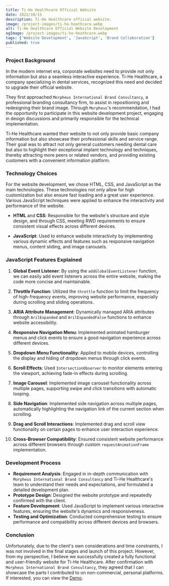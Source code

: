 ```yaml
---
title: Ti-He Healthcare Official Website
date: 2022/10/15
description: Ti-He Healthcare official website.
image: /project-images/ti-ho-heathcare.webp
alt: Ti-He Healthcare Official Website Development
ogImage: /project-images/ti-ho-heathcare.webp
tags: ['Website Development', 'JavaScript', 'Brand Collaboration']
published: true
---
```


### Project Background

In the modern internet era, corporate websites need to provide not only information but also a seamless interactive experience. Ti-He Healthcare, a company specializing in dental services, recognized this need and decided to upgrade their official website.

They first approached `Morpheus International Brand Consultancy`, a professional branding consultancy firm, to assist in repositioning and redesigning their brand image. Through `Morpheus`'s recommendation, I had the opportunity to participate in this website development project, engaging in design discussions and primarily responsible for the technical implementation.

Ti-He Healthcare wanted their website to not only provide basic company information but also showcase their professional skills and service range. Their goal was to attract not only general customers needing dental care but also to highlight their exceptional implant technology and techniques, thereby attracting more peers or related vendors, and providing existing customers with a convenient information platform.

### Technology Choices

For the website development, we chose HTML, CSS, and JavaScript as the main technologies. These technologies not only allow for high customization but also ensure fast loading and a great user experience. Various JavaScript techniques were applied to enhance the interactivity and performance of the website.

- **HTML** and **CSS**: Responsible for the website's structure and style design, and through CSS, meeting RWD requirements to ensure consistent visual effects across different devices.

- **JavaScript**: Used to enhance website interactivity by implementing various dynamic effects and features such as responsive navigation menus, content sliding, and image carousels.

### JavaScript Features Explained

1. **Global Event Listener**: By using the `addGlobalEventListener` function, we can easily add event listeners across the entire website, making the code more concise and maintainable.

2. **Throttle Function**: Utilized the `throttle` function to limit the frequency of high-frequency events, improving website performance, especially during scrolling and sliding operations.

3. **ARIA Attribute Management**: Dynamically managed ARIA attributes through `ArilExpanded` and `ArilExpandedFalse` functions to enhance website accessibility.

4. **Responsive Navigation Menu**: Implemented animated hamburger menus and click events to ensure a good navigation experience across different devices.

5. **Dropdown Menu Functionality**: Applied to mobile devices, controlling the display and hiding of dropdown menus through click events.

6. **Scroll Effects**: Used `IntersectionObserver` to monitor elements entering the viewport, achieving fade-in effects during scrolling.

7. **Image Carousel**: Implemented image carousel functionality across multiple pages, supporting swipe and click transitions with automatic looping.

8. **Side Navigation**: Implemented side navigation across multiple pages, automatically highlighting the navigation link of the current section when scrolling.

9. **Drag and Scroll Interactions**: Implemented drag and scroll view functionality on certain pages to enhance user interaction experience.

10. **Cross-Browser Compatibility**: Ensured consistent website performance across different browsers through custom `requestAnimationFrame` implementation.

### Development Process

- **Requirement Analysis**: Engaged in in-depth communication with `Morpheus International Brand Consultancy` and Ti-He Healthcare's team to understand their needs and expectations, and formulated a detailed development plan.
- **Prototype Design**: Designed the website prototype and repeatedly confirmed with the client.
- **Feature Development**: Used JavaScript to implement various interactive features, ensuring the website's dynamics and responsiveness.
- **Testing and Optimization**: Conducted comprehensive testing to ensure performance and compatibility across different devices and browsers.

### Conclusion

Unfortunately, due to the client's own considerations and time constraints, I was not involved in the final stages and launch of this project. However, from my perspective, I believe we successfully created a fully functional and user-friendly website for Ti-He Healthcare. After confirmation with `Morpheus International Brand Consultancy`, they agreed that I can showcase the parts I contributed to on non-commercial, personal platforms. If interested, you can view the [Demo](https://ti-ho-heathcare.netlify.app/).
